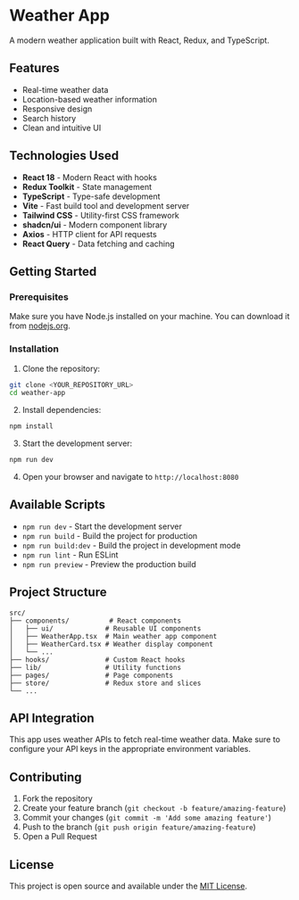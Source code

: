 # Weather App

A modern weather application built with React, Redux, and TypeScript.

## Features

- Real-time weather data
- Location-based weather information
- Responsive design
- Search history
- Clean and intuitive UI

## Technologies Used

- **React 18** - Modern React with hooks
- **Redux Toolkit** - State management
- **TypeScript** - Type-safe development
- **Vite** - Fast build tool and development server
- **Tailwind CSS** - Utility-first CSS framework
- **shadcn/ui** - Modern component library
- **Axios** - HTTP client for API requests
- **React Query** - Data fetching and caching

## Getting Started

### Prerequisites

Make sure you have Node.js installed on your machine. You can download it from [nodejs.org](https://nodejs.org/).

### Installation

1. Clone the repository:
```bash
git clone <YOUR_REPOSITORY_URL>
cd weather-app
```

2. Install dependencies:
```bash
npm install
```

3. Start the development server:
```bash
npm run dev
```

4. Open your browser and navigate to `http://localhost:8080`

## Available Scripts

- `npm run dev` - Start the development server
- `npm run build` - Build the project for production
- `npm run build:dev` - Build the project in development mode
- `npm run lint` - Run ESLint
- `npm run preview` - Preview the production build

## Project Structure

```
src/
├── components/          # React components
│   ├── ui/             # Reusable UI components
│   ├── WeatherApp.tsx  # Main weather app component
│   ├── WeatherCard.tsx # Weather display component
│   └── ...
├── hooks/              # Custom React hooks
├── lib/                # Utility functions
├── pages/              # Page components
├── store/              # Redux store and slices
└── ...
```

## API Integration

This app uses weather APIs to fetch real-time weather data. Make sure to configure your API keys in the appropriate environment variables.

## Contributing

1. Fork the repository
2. Create your feature branch (`git checkout -b feature/amazing-feature`)
3. Commit your changes (`git commit -m 'Add some amazing feature'`)
4. Push to the branch (`git push origin feature/amazing-feature`)
5. Open a Pull Request

## License

This project is open source and available under the [MIT License](LICENSE).
